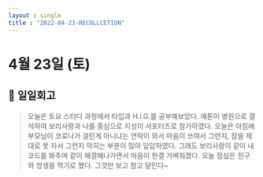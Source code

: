 ```yaml
---
layout : single
title : "2022-04-23-RECOLLCETION"
---
```



# 4월 23일 (토)

## 🤪 일일회고

> 오늘은 토요 스터디 과정에서 타입과 H.I.G.를 공부해보았다. 예톤이 병원으로 결석하여 보리사랑과 나를 중심으로 지성이 서포터즈로 참가하였다. 오늘은 아침에 부모님이 코로나가 걸린게 아니냐는 연락이 와서 마음이 쓰여서 그런지, 잠을 제대로 못 자서 그런지 막히는 부분이 많아 답답하였다. 그래도 보리사랑이 같이 내 코드를 봐주며 같이 해결해나가면서 마음이 한결 가벼워졌다. 오늘 점심은 친구와 엉생을 먹기로 했다. 그것만 보고 참고 달린다~
>

